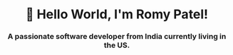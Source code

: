 <h1 align="center">👋 Hello World, I'm Romy Patel!</h1>
<h3 align="center"> A passionate software developer from India currently living in the US.</h3>

